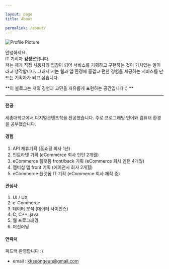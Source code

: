 ```yaml
---

layout: page
title: About

permalink: /about/
---
```


<img src="{{ site.baseurl }}/assets/profile.jpg" title="Profile Picture" class="profile">

안녕하세요.  
IT 기획자 **김성은**입니다.  
저는 제가 직접 사용자의 입장이 되어 서비스를 기획하고 구현하는 것이 가치있는 일이라고 생각합니다.
그래서 저는 웹과 앱 환경에 즐겁고 편한 경험을 제공하는 서비스를 만드는 기획자가 되고 싶습니다.

**이 블로그는 저의 경험과 고민을 자유롭게 표현하는 공간입니다 :) **

---------

#### 전공
세종대학교에서 디지털콘텐츠학을 전공했습니다. 주로 프로그래밍 언어와 컴퓨터 환경을 공부했습니다.

#### 경험
1. API 제휴기획 (홈쇼핑 회사 1년)
2. 인트라넷 기획 (eCommerce 회사 인턴 2개월)
3. eCommerce 플랫폼 front/back 기획 (eCommerce 회사 인턴 4개월)
4. 멤버십 앱 front 기획 (에이전시 회사 2개월)
5. eCommerce 플랫폼 IT 기획 (eCommerce 회사 재직 중)

#### 관심사
1. UI / UX
2. e-Commerce
3. 데이터 분석 (데이터 사이언스)
4. C, C++, java
5. 웹 프로그래밍
6. 머신러닝

#### 연락처
피드백 환영합니다 :)
- email : kkseongeun@gmail.com